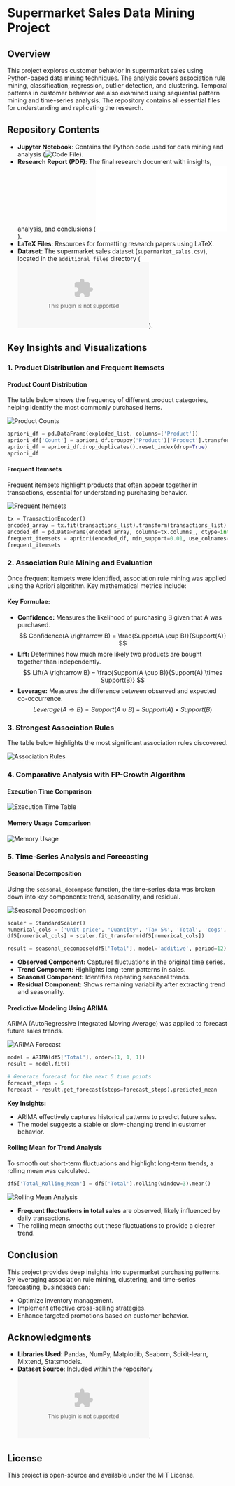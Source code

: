# Supermarket Sales Data Mining Project

## Overview

This project explores customer behavior in supermarket sales using Python-based data mining techniques. The analysis covers association rule mining, classification, regression, outlier detection, and clustering. Temporal patterns in customer behavior are also examined using sequential pattern mining and time-series analysis. The repository contains all essential files for understanding and replicating the research.

## Repository Contents

- **Jupyter Notebook**: Contains the Python code used for data mining and analysis (![Code File](code.ipynb)).
- **Research Report (PDF)**: The final research document with insights, analysis, and conclusions (![Report](Research-Report.pdf)).
- **LaTeX Files**: Resources for formatting research papers using LaTeX.
- **Dataset**: The supermarket sales dataset (`supermarket_sales.csv`), located in the `additional_files` directory (![Dataset](additional_files/supermarket_sales.csv)).

## Key Insights and Visualizations

### **1. Product Distribution and Frequent Itemsets**

#### Product Count Distribution

The table below shows the frequency of different product categories, helping identify the most commonly purchased items.

![Product Counts](additional_files/images/image1.png)

```python
apriori_df = pd.DataFrame(exploded_list, columns=['Product'])
apriori_df['Count'] = apriori_df.groupby('Product')['Product'].transform('count')
apriori_df = apriori_df.drop_duplicates().reset_index(drop=True)
apriori_df
```

#### Frequent Itemsets

Frequent itemsets highlight products that often appear together in transactions, essential for understanding purchasing behavior.

![Frequent Itemsets](additional_files/images/image2.png)

```python
tx = TransactionEncoder()
encoded_array = tx.fit(transactions_list).transform(transactions_list)
encoded_df = pd.DataFrame(encoded_array, columns=tx.columns_, dtype=int)
frequent_itemsets = apriori(encoded_df, min_support=0.01, use_colnames=True)
frequent_itemsets
```

### **2. Association Rule Mining and Evaluation**

Once frequent itemsets were identified, association rule mining was applied using the Apriori algorithm. Key mathematical metrics include:

#### **Key Formulae:**

- **Confidence:** Measures the likelihood of purchasing B given that A was purchased.
  $$ Confidence(A \rightarrow B) = \frac{Support(A \cup B)}{Support(A)} $$
- **Lift:** Determines how much more likely two products are bought together than independently.
  $$ Lift(A \rightarrow B) = \frac{Support(A \cup B)}{Support(A) \times Support(B)} $$
- **Leverage:** Measures the difference between observed and expected co-occurrence.
  $$ Leverage(A \rightarrow B) = Support(A \cup B) - Support(A) \times Support(B) $$

### **3. Strongest Association Rules**

The table below highlights the most significant association rules discovered.

![Association Rules](additional_files/images/image3.png)

### **4. Comparative Analysis with FP-Growth Algorithm**

#### **Execution Time Comparison**

![Execution Time Table](additional_files/images/image4.png)

#### **Memory Usage Comparison**

![Memory Usage](additional_files/images/image6.png)

### **5. Time-Series Analysis and Forecasting**

#### **Seasonal Decomposition**

Using the `seasonal_decompose` function, the time-series data was broken down into key components: trend, seasonality, and residual.

![Seasonal Decomposition](additional_files/images/image7.png)

```python
scaler = StandardScaler()
numerical_cols = ['Unit price', 'Quantity', 'Tax 5%', 'Total', 'cogs', 'gross income', 'Rating']
df5[numerical_cols] = scaler.fit_transform(df5[numerical_cols])

result = seasonal_decompose(df5['Total'], model='additive', period=12)
```

- **Observed Component:** Captures fluctuations in the original time series.
- **Trend Component:** Highlights long-term patterns in sales.
- **Seasonal Component:** Identifies repeating seasonal trends.
- **Residual Component:** Shows remaining variability after extracting trend and seasonality.

#### **Predictive Modeling Using ARIMA**

ARIMA (AutoRegressive Integrated Moving Average) was applied to forecast future sales trends.

![ARIMA Forecast](additional_files/images/image8.png)

```python
model = ARIMA(df5['Total'], order=(1, 1, 1))
result = model.fit()

# Generate forecast for the next 5 time points
forecast_steps = 5
forecast = result.get_forecast(steps=forecast_steps).predicted_mean
```

**Key Insights:**

- ARIMA effectively captures historical patterns to predict future sales.
- The model suggests a stable or slow-changing trend in customer behavior.

#### **Rolling Mean for Trend Analysis**

To smooth out short-term fluctuations and highlight long-term trends, a rolling mean was calculated.

```python
df5['Total_Rolling_Mean'] = df5['Total'].rolling(window=3).mean()
```

![Rolling Mean Analysis](additional_files/images/image9.png)

- **Frequent fluctuations in total sales** are observed, likely influenced by daily transactions.
- The rolling mean smooths out these fluctuations to provide a clearer trend.

## Conclusion

This project provides deep insights into supermarket purchasing patterns. By leveraging association rule mining, clustering, and time-series forecasting, businesses can:

- Optimize inventory management.
- Implement effective cross-selling strategies.
- Enhance targeted promotions based on customer behavior.

## Acknowledgments

- **Libraries Used**: Pandas, NumPy, Matplotlib, Seaborn, Scikit-learn, Mlxtend, Statsmodels.
- **Dataset Source**: Included within the repository ![here](additional_files/supermarket_sales.csv).

## License

This project is open-source and available under the MIT License.
